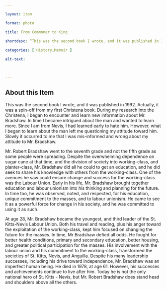 ```yaml
--- 

layout: item 

format: photo 

title: From Commoner to King

shortdesc: “This was the second book I wrote, and it was published in 1992.”
 
categories: [ History,Memoir ]

alt-text:  

 

--- 
```


## About this Item 

This was the second book I wrote, and it was published in 1992.  Actually, it was a spin-off from my first Christena book.  During my research into the Christena, I began to encounter and learn new information about Mr. Bradshaw.  In time I became intrigued about the man and wanted to learn more.  Since I am from Nevis, I had learned early to hate him.  However, what I began to learn about the man left me questioning my attitude toward him.  Slowly it occurred to me that I was mis-informed and wrong about my attitude to Mr.  Bradshaw.

Mr. Robert Bradshaw went to the seventh grade and not the fifth grade as some people were spreading.   Despite the overwhelming dependence on sugar cane at that time, and the division of society into working-class, and planter-class, Mr.  Bradshaw did all he could to get an education, and he did seek to share his knowledge with others from the working-class.  One of the avenues he saw could ensure change and success for the working-class was the Labour Union.   Early in his life, Mr. Bradshaw brought together education and labour unionism into his thinking and planning for the future.  In time too, he was observed, noted, and respected, for his education, unique commitment to the masses, and to labour unionism.  He came to see it as a powerful force for change in his society, and he was committed to using it as such.

At age 28, Mr. Bradshaw became the youngest, and third leader of the St. Kitts-Nevis Labour Union.  Both his travel and reading, plus his anger toward the exploitation of the working-class, kept him focused on changing the future for the masses.  In time, Mr Bradshaw defied all odds.  He fought for better health conditions, primary and secondary education, better housing, and greater political participation for the masses.   His involvement with the labour union and his commitment to the working-class, transformed the societies of St.  Kitts, Nevis, and Anguilla.  Despite his many leadership successes, including his drive toward independence, Mr.  Bradshaw was an imperfect human being.   He died in 1978, at age 61.  However, his successes and achievements continue to live after him.  Today he is not the only national hero of St. Kitts - Nevis, but Mr.  Robert Bradshaw does stand head and shoulders above all the others.  
